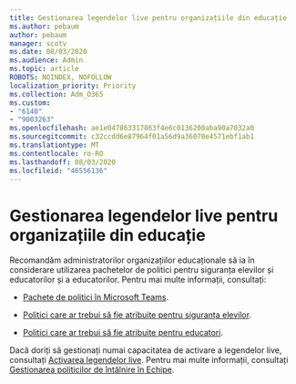 ```yaml
---
title: Gestionarea legendelor live pentru organizațiile din educație
ms.author: pebaum
author: pebaum
manager: scotv
ms.date: 08/03/2020
ms.audience: Admin
ms.topic: article
ROBOTS: NOINDEX, NOFOLLOW
localization_priority: Priority
ms.collection: Adm_O365
ms.custom:
- "6140"
- "9003263"
ms.openlocfilehash: ae1e047863317863f4e6c0136200aba90a7032a0
ms.sourcegitcommit: c32ccdd6e87964f01a56d9a36070e4571ebf1ab1
ms.translationtype: MT
ms.contentlocale: ro-RO
ms.lasthandoff: 08/03/2020
ms.locfileid: "46556136"
---
```

# <a name="managing-live-captions-for-education-organizations"></a>Gestionarea legendelor live pentru organizațiile din educație

Recomandăm administratorilor organizațiilor educaționale să ia în considerare utilizarea pachetelor de politici pentru siguranța elevilor și educatorilor și a educatorilor. Pentru mai multe informații, consultați:  

- [Pachete de politici în Microsoft Teams](https://docs.microsoft.com/microsoftteams/policy-packages-edu#policy-packages-in-microsoft-teams).  
    
- [Politici care ar trebui să fie atribuite pentru siguranța elevilor](https://docs.microsoft.com/microsoftteams/policy-packages-edu#policies-that-should-be-assigned-for-student-safety).

- [Politici care ar trebui să fie atribuite pentru educatori](https://docs.microsoft.com/microsoftteams/policy-packages-edu#policies-that-should-be-assigned-for-educators).

Dacă doriți să gestionați numai capacitatea de activare a legendelor live, consultați [Activarea legendelor live](https://docs.microsoft.com/microsoftteams/meeting-policies-in-teams#enable-live-captions). Pentru mai multe informații, consultați [Gestionarea politicilor de întâlnire în Echipe](https://docs.microsoft.com/microsoftteams/meeting-policies-in-teams).